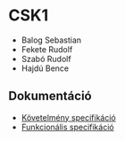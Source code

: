 # CSK1
- Balog Sebastian
- Fekete Rudolf
- Szabó Rudolf
- Hajdú Bence
## Dokumentáció
- [Követelmény specifikáció](docs/kovetelmeny.md)
- [Funkcionális specifikáció](docs/funkcionalis.md)